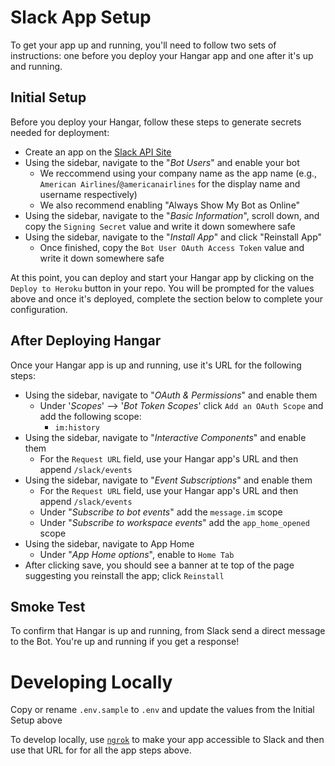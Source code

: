 # Slack App Setup
To get your app up and running, you'll need to follow two sets of instructions: one before you deploy your Hangar app and one after it's up and running.

## Initial Setup
Before you deploy your Hangar, follow these steps to generate secrets needed for deployment:
- Create an app on the [Slack API Site](https://api.slack.com/apps)
- Using the sidebar, navigate to the "_Bot Users_" and enable your bot
  - We reccommend using your company name as the app name (e.g., `American Airlines`/`@americanairlines` for the display name and username respectively)
  - We also recommend enabling "Always Show My Bot as Online"
- Using the sidebar, navigate to the "_Basic Information_", scroll down, and copy the `Signing Secret` value and write it down somewhere safe
- Using the sidebar, navigate to the "_Install App_" and click "Reinstall App"
  - Once finished, copy the `Bot User OAuth Access Token` value and write it down somewhere safe

At this point, you can deploy and start your Hangar app by clicking on the `Deploy to Heroku` button in your repo. You will be prompted for the values above and once it's deployed, complete the section below to complete your configuration.

## After Deploying Hangar
Once your Hangar app is up and running, use it's URL for the following steps:
- Using the sidebar, navigate to "_OAuth & Permissions_" and enable them
  - Under '_Scopes_' --> '_Bot Token Scopes_' click `Add an OAuth Scope` and add the following scope:
    - `im:history`
- Using the sidebar, navigate to "_Interactive Components_" and enable them
  - For the `Request URL` field, use your Hangar app's URL and then append `/slack/events`
- Using the sidebar, navigate to "_Event Subscriptions_" and enable them
  - For the `Request URL` field, use your Hangar app's URL and then append `/slack/events`
  - Under "_Subscribe to bot events_" add the `message.im` scope
  - Under "_Subscribe to workspace events_" add the `app_home_opened` scope
- Using the sidebar, navigate to App Home
  - Under "_App Home options_", enable to `Home Tab`
- After clicking save, you should see a banner at te top of the page suggesting you reinstall the app; click `Reinstall` 

## Smoke Test
To confirm that Hangar is up and running, from Slack send a direct message to the Bot. You're up and running if you get a response!

# Developing Locally
Copy or rename `.env.sample` to `.env` and update the values from the Initial Setup above

To develop locally, use [`ngrok`](https://ngrok.com) to make your app accessible to Slack and then use that URL for for all the app steps above.
